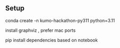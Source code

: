 ## Setup

conda create -n kumo-hackathon-py311 python=3.11

install graphviz , prefer mac ports 

pip install dependencies based on notebook


